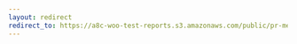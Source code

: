 ```yaml
---
layout: redirect
redirect_to: https://a8c-woo-test-reports.s3.amazonaws.com/public/pr-merge/37769/api/index.html
---
```

